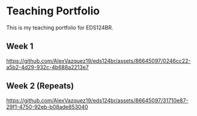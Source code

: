 # Teaching Portfolio
This is my teaching portfolio for EDS124BR.

## Week 1

https://github.com/AlexVazquez19/eds124br/assets/86645097/0246cc22-a5b2-4d29-932c-4b688a2213e7

## Week 2 (Repeats)

https://github.com/AlexVazquez19/eds124br/assets/86645097/31710e87-29f1-4750-92eb-b08ade853040

